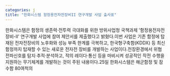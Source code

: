 ```yaml
---
categories: j
title: "한화시스템 함정용전자전장비II 연구개발 사업 출사표"
---
```

한화시스템은 함정의 생존력·전투력 극대화를 위한 방위사업청 국책과제 &#39;함정용전자전장비-II&#39; 연구개발 사업에 참여 제안서를 제출했다고 밝혔다.이번 사업은 기존 함정에 탑재된 전자전장비의 노후화와 성능 부족 한계를 극복하고, 한국형구축함(KDDX) 등 최신 함정까지 탑재할 수 있는 새로운 전자전 장비를 개발하는 사업이다.전장환경에서 위협 전파신호를 탐지·추적·분석하고, 적의 레이다·통신 등을 마비시켜 성공적인 작전 수행을 지원하는 무기체계를 개발하는 것이 주된 내용이다.25일 한화시스템은 해군함정 및 잠수함 80여척의